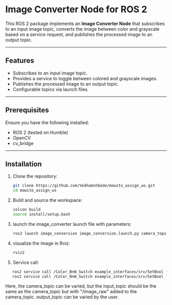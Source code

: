 # Image Converter Node for ROS 2

This ROS 2 package implements an **Image Converter Node** that subscribes to an input image topic, converts the image between color and grayscale based on a service request, and publishes the processed image to an output topic.

---

## Features

- Subscribes to an input image topic.
- Provides a service to toggle between colored and grayscale images.
- Publishes the processed image to an output topic.
- Configurable topics via launch files.

---

## Prerequisites

Ensure you have the following installed:
- ROS 2 (tested on Humble)
- OpenCV
- cv_bridge

---

## Installation

1. Clone the repository:
   ```bash
   git clone https://github.com/Vedhamshbode/mowito_assign_ws.git
   cd mowito_assign_ws
   ```
2. Build and source the workspace:
   ```bash
   colcon build
   source install/setup.bash
   ```
3. launch the image_converter launch file with parameters:
   ```bash
   ros2 launch image_conversion image_conversion.launch.py camera_topic:="/desired_name" input_topic:="/desired_name/image_raw" output_topic:="/desired_name"
   ```
4. visualize the image in Rviz:
   ```bash
   rviz2
   ```
5. Service call:
```bash
   ros2 service call /Color_BnW_Switch example_interfaces/srv/SetBool "data: false"
   ros2 service call /Color_BnW_Switch example_interfaces/srv/SetBool "data: true"
```

Here, the camera_topic can be varied, but the input_topic should be the same as the camera_topic but with "/image_raw" added to the camera_topic. output_topic can be varied by the user.
